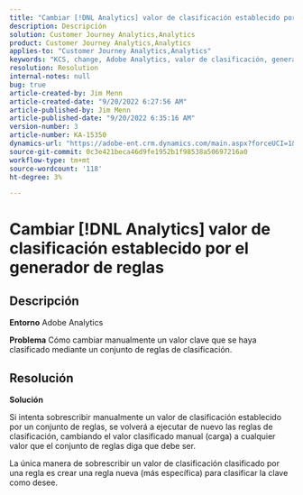 ```yaml
---
title: "Cambiar [!DNL Analytics] valor de clasificación establecido por el generador de reglas"
description: Descripción
solution: Customer Journey Analytics,Analytics
product: Customer Journey Analytics,Analytics
applies-to: "Customer Journey Analytics,Analytics"
keywords: "KCS, change, Adobe Analytics, valor de clasificación, generador de reglas de clasificación, carga manual de archivos de clasificación"
resolution: Resolution
internal-notes: null
bug: true
article-created-by: Jim Menn
article-created-date: "9/20/2022 6:27:56 AM"
article-published-by: Jim Menn
article-published-date: "9/20/2022 6:35:16 AM"
version-number: 3
article-number: KA-15350
dynamics-url: "https://adobe-ent.crm.dynamics.com/main.aspx?forceUCI=1&pagetype=entityrecord&etn=knowledgearticle&id=9752335a-ad38-ed11-9db1-0022480866ad"
source-git-commit: 0c3e421beca46d9fe1952b1f98538a50697216a0
workflow-type: tm+mt
source-wordcount: '118'
ht-degree: 3%

---
```


# Cambiar [!DNL Analytics] valor de clasificación establecido por el generador de reglas

## Descripción


<b>Entorno</b>
Adobe Analytics

<b>Problema</b>
Cómo cambiar manualmente un valor clave que se haya clasificado mediante un conjunto de reglas de clasificación.


## Resolución


<b>Solución</b>

Si intenta sobrescribir manualmente un valor de clasificación establecido por un conjunto de reglas, se volverá a ejecutar de nuevo las reglas de clasificación, cambiando el valor clasificado manual (carga) a cualquier valor que el conjunto de reglas diga que debe ser.

La única manera de sobrescribir un valor de clasificación clasificado por una regla es crear una regla nueva (más específica) para clasificar la clave como desee.
